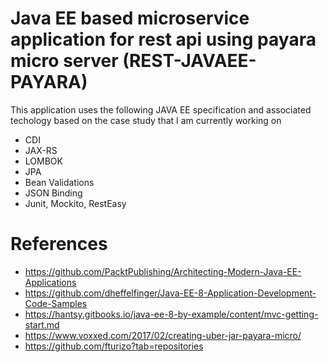 # Java EE based microservice application for rest api using payara micro server (REST-JAVAEE-PAYARA)
This application uses the following JAVA EE specification and associated techology based on the case study that I am currently working on
 - CDI
 - JAX-RS
 - LOMBOK
 - JPA
 - Bean Validations
 - JSON Binding
 - Junit, Mockito, RestEasy
 
# References
- https://github.com/PacktPublishing/Architecting-Modern-Java-EE-Applications
- https://github.com/dheffelfinger/Java-EE-8-Application-Development-Code-Samples
- https://hantsy.gitbooks.io/java-ee-8-by-example/content/mvc-getting-start.md
- https://www.voxxed.com/2017/02/creating-uber-jar-payara-micro/
- https://github.com/fturizo?tab=repositories

